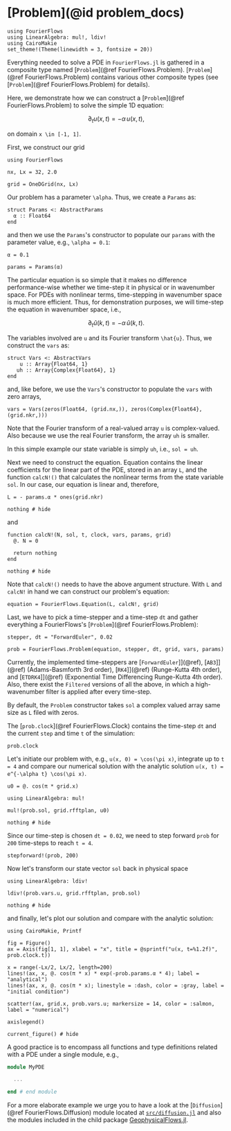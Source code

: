 # [Problem](@id problem_docs)

```@setup 2
using FourierFlows
using LinearAlgebra: mul!, ldiv!
using CairoMakie
set_theme!(Theme(linewidth = 3, fontsize = 20))
```

Everything needed to solve a PDE in `FourierFlows.jl` is gathered in a composite type
named [`Problem`](@ref FourierFlows.Problem). [`Problem`](@ref FourierFlows.Problem) contains
various other composite types (see [`Problem`](@ref FourierFlows.Problem) for details).

Here, we demonstrate how we can construct a [`Problem`](@ref FourierFlows.Problem) to solve
the simple 1D equation:

```math
\partial_t u(x, t) = - \alpha \, u(x, t) ,
```

on domain ``x \in [-1, 1]``.

First, we construct our grid

```@example 2
using FourierFlows

nx, Lx = 32, 2.0

grid = OneDGrid(nx, Lx)
```

Our problem has a parameter ``\alpha``. Thus, we create a `Params` as:

```@example 2
struct Params <: AbstractParams
  α :: Float64
end
```

and then we use the `Params`'s constructor to populate our `params` with the parameter value, 
e.g., ``\alpha = 0.1``:

```@example 2
α = 0.1

params = Params(α)
```

The particular equation is so simple that it makes no difference performance-wise whether 
we time-step it in physical or in wavenumber space. For PDEs with nonlinear terms, 
time-stepping in wavenumber space is much more efficient. Thus, for demonstration purposes, 
we will time-step the equation in wavenumber space, i.e.,

```math
\partial_t \hat{u}(k, t) = - \alpha \, \hat{u}(k, t) .
```

The variables involved are ``u`` and its Fourier transform ``\hat{u}``. Thus, we 
construct the `vars` as:

```@example 2
struct Vars <: AbstractVars
    u :: Array{Float64, 1}
   uh :: Array{Complex{Float64}, 1}
end
```

and, like before, we use the `Vars`'s constructor to populate the `vars` with 
zero arrays,

```@example 2
vars = Vars(zeros(Float64, (grid.nx,)), zeros(Complex{Float64}, (grid.nkr,)))
```

Note that the Fourier transform of a real-valued array `u` is complex-valued. Also
because we use the real Fourier transform, the array `uh` is smaller.

In this simple example our state variable is simply `uh`, i.e., `sol = uh`.

Next we need to construct the equation. Equation contains the linear coefficients 
for the linear part of the PDE, stored in an array `L`, and the function `calcN!()`
that  calculates the nonlinear terms from the state variable `sol`. In our case,
our equation is linear and, therefore,

```@example 2
L = - params.α * ones(grid.nkr)

nothing # hide
```

and

```@example 2
function calcN!(N, sol, t, clock, vars, params, grid)
  @. N = 0
  
  return nothing
end

nothing # hide
```

Note that `calcN!()` needs to have the above argument structure. With `L` and `calcN!`
in hand we can construct our problem's equation:

```@example 2
equation = FourierFlows.Equation(L, calcN!, grid)
```

Last, we have to pick a time-stepper and a time-step `dt` and gather everything 
a FourierFlows's [`Problem`](@ref FourierFlows.Problem):

```@example 2
stepper, dt = "ForwardEuler", 0.02

prob = FourierFlows.Problem(equation, stepper, dt, grid, vars, params)
```

Currently, the implemented time-steppers are [`ForwardEuler`]](@ref), [`AB3`]](@ref)
(Adams-Basmforth 3rd order), [`RK4`]](@ref) (Runge-Kutta 4th order), and [`ETDRK4`]](@ref)
(Exponential Time Differencing Runge-Kutta 4th order). Also, there exist the `Filtered`
versions of all the above, in which a high-wavenumber filter is applied after every time-step.

By default, the `Problem` constructor takes `sol` a complex valued array same 
size as `L` filed with zeros.

The [`prob.clock`](@ref FourierFlows.Clock) contains the time-step `dt` and the current `step`
and time `t` of the simulation:

```@example 2
prob.clock
```

Let's initiate our problem with, e.g., ``u(x, 0) = \cos(\pi x)``, integrate up 
to ``t = 4`` and compare our numerical solution with the analytic solution 
``u(x, t) = e^{-\alpha t} \cos(\pi x)``.

```@example 2
u0 = @. cos(π * grid.x)

using LinearAlgebra: mul!

mul!(prob.sol, grid.rfftplan, u0)

nothing # hide
```

Since our time-step is chosen `dt = 0.02`, we need to step forward `prob` for ``200`` 
time-steps to reach ``t = 4``.

```@example 2
stepforward!(prob, 200)
```

Now let's transform our state vector `sol` back in physical space

```@example 2
using LinearAlgebra: ldiv!

ldiv!(prob.vars.u, grid.rfftplan, prob.sol)

nothing # hide
```

and finally, let's plot our solution and compare with the analytic solution:

```@example 2
using CairoMakie, Printf

fig = Figure()
ax = Axis(fig[1, 1], xlabel = "x", title = @sprintf("u(x, t=%1.2f)", prob.clock.t))

x = range(-Lx/2, Lx/2, length=200)
lines!(ax, x, @. cos(π * x) * exp(-prob.params.α * 4); label = "analytical")
lines!(ax, x, @. cos(π * x); linestyle = :dash, color = :gray, label = "initial condition")

scatter!(ax, grid.x, prob.vars.u; markersize = 14, color = :salmon, label = "numerical")

axislegend()

current_figure() # hide
```

A good practice is to encompass all functions and type definitions related with a PDE under 
a single module, e.g.,

```julia
module MyPDE

  ...

end # end module
```

For a more elaborate example we urge you to have a look at the [`Diffusion`](@ref FourierFlows.Diffusion) 
module located at [`src/diffusion.jl`](https://github.com/FourierFlows/FourierFlows.jl/blob/main/src/diffusion.jl)
and also the modules included in the child package
[GeophysicalFlows.jl](https://github.com/FourierFlows/GeophysicalFlows.jl).
